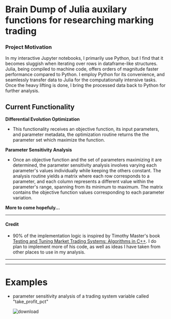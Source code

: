 
# Brain Dump of Julia auxilary functions for researching marking trading

### Project Motivation

In my interactive Jupyter notebooks, I primarily use Python, but I find that it becomes sluggish when iterating over rows in dataframe-like structures. Julia, being compiled to machine code, offers orders of magnitude faster performance compared to Python. I employ Python for its convenience, and seamlessly transfer data to Julia for the computationally intensive tasks. Once the heavy lifting is done, I bring the processed data back to Python for further analysis.

## Current Functionality

**Differential Evolution Optimization**

* This functionality receives an objective function, its input parameters, and parameter metadata, the optimization routine returns the the parameter set which maximize the function.  

**Parameter Sensitivity Analysis**

* Once an objective function and the set of parameters maximizing it are determined, the parameter sensitivity analysis involves varying each parameter's values individually while keeping the others constant. The analysis routine yields a matrix where each row corresponds to a parameter, and each column represents a different value within the parameter's range, spanning from its minimum to maximum. The matrix contains the objective function values corresponding to each parameter variation.

**More to come hopefuly...**

---



#### Credit
* 90% of the implementation logic is inspired by Timothy Master's book [Testing and Tuning Market Trading Systems: Algorithms in C++](http://www.timothymasters.info/market-trading.html). I do plan to implement more of his code, as well as ideas I have taken from other places to use in my analysis.

---
---

# Examples

* parameter sensitivity analysis of a trading system variable called "take_profit_pct"

    ![download](https://github.com/nrenzoni/julia-market-research-lib/assets/31897391/415cbe9e-a88a-4e1e-b21a-d6b2f9b6812b)
    
